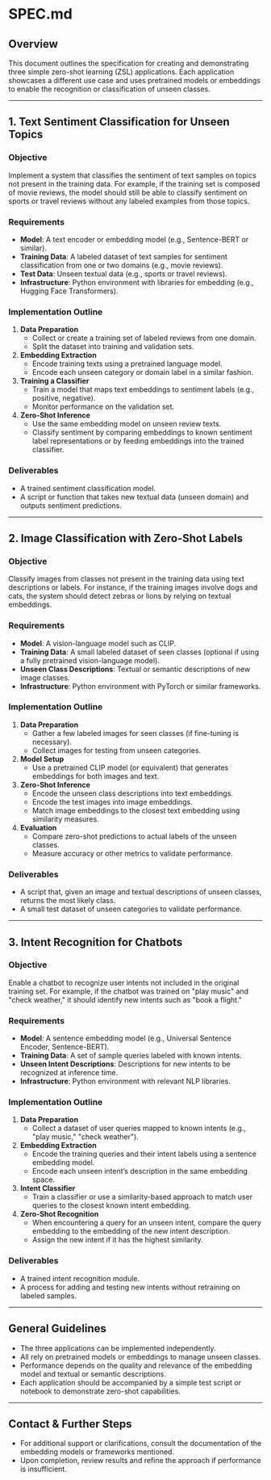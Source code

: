 # SPEC.md

## Overview
This document outlines the specification for creating and demonstrating three simple zero-shot learning (ZSL) applications. Each application showcases a different use case and uses pretrained models or embeddings to enable the recognition or classification of unseen classes.

---

## 1. Text Sentiment Classification for Unseen Topics

### Objective
Implement a system that classifies the sentiment of text samples on topics not present in the training data. For example, if the training set is composed of movie reviews, the model should still be able to classify sentiment on sports or travel reviews without any labeled examples from those topics.

### Requirements
- **Model**: A text encoder or embedding model (e.g., Sentence-BERT or similar).
- **Training Data**: A labeled dataset of text samples for sentiment classification from one or two domains (e.g., movie reviews).
- **Test Data**: Unseen textual data (e.g., sports or travel reviews).
- **Infrastructure**: Python environment with libraries for embedding (e.g., Hugging Face Transformers).

### Implementation Outline
1. **Data Preparation**  
   - Collect or create a training set of labeled reviews from one domain.
   - Split the dataset into training and validation sets.
2. **Embedding Extraction**  
   - Encode training texts using a pretrained language model.
   - Encode each unseen category or domain label in a similar fashion.
3. **Training a Classifier**  
   - Train a model that maps text embeddings to sentiment labels (e.g., positive, negative).
   - Monitor performance on the validation set.
4. **Zero-Shot Inference**  
   - Use the same embedding model on unseen review texts.
   - Classify sentiment by comparing embeddings to known sentiment label representations or by feeding embeddings into the trained classifier.

### Deliverables
- A trained sentiment classification model.
- A script or function that takes new textual data (unseen domain) and outputs sentiment predictions.

---

## 2. Image Classification with Zero-Shot Labels

### Objective
Classify images from classes not present in the training data using text descriptions or labels. For instance, if the training images involve dogs and cats, the system should detect zebras or lions by relying on textual embeddings.

### Requirements
- **Model**: A vision-language model such as CLIP.
- **Training Data**: A small labeled dataset of seen classes (optional if using a fully pretrained vision-language model).
- **Unseen Class Descriptions**: Textual or semantic descriptions of new image classes.
- **Infrastructure**: Python environment with PyTorch or similar frameworks.

### Implementation Outline
1. **Data Preparation**  
   - Gather a few labeled images for seen classes (if fine-tuning is necessary).
   - Collect images for testing from unseen categories.
2. **Model Setup**  
   - Use a pretrained CLIP model (or equivalent) that generates embeddings for both images and text.
3. **Zero-Shot Inference**  
   - Encode the unseen class descriptions into text embeddings.
   - Encode the test images into image embeddings.
   - Match image embeddings to the closest text embedding using similarity measures.
4. **Evaluation**  
   - Compare zero-shot predictions to actual labels of the unseen classes.
   - Measure accuracy or other metrics to validate performance.

### Deliverables
- A script that, given an image and textual descriptions of unseen classes, returns the most likely class.
- A small test dataset of unseen categories to validate performance.

---

## 3. Intent Recognition for Chatbots

### Objective
Enable a chatbot to recognize user intents not included in the original training set. For example, if the chatbot was trained on "play music" and "check weather," it should identify new intents such as "book a flight."

### Requirements
- **Model**: A sentence embedding model (e.g., Universal Sentence Encoder, Sentence-BERT).
- **Training Data**: A set of sample queries labeled with known intents.
- **Unseen Intent Descriptions**: Descriptions for new intents to be recognized at inference time.
- **Infrastructure**: Python environment with relevant NLP libraries.

### Implementation Outline
1. **Data Preparation**  
   - Collect a dataset of user queries mapped to known intents (e.g., "play music," "check weather").
2. **Embedding Extraction**  
   - Encode the training queries and their intent labels using a sentence embedding model.
   - Encode each unseen intent’s description in the same embedding space.
3. **Intent Classifier**  
   - Train a classifier or use a similarity-based approach to match user queries to the closest known intent embedding.
4. **Zero-Shot Recognition**  
   - When encountering a query for an unseen intent, compare the query embedding to the embedding of the new intent description.
   - Assign the new intent if it has the highest similarity.

### Deliverables
- A trained intent recognition module.
- A process for adding and testing new intents without retraining on labeled samples.

---

## General Guidelines
- The three applications can be implemented independently.
- All rely on pretrained models or embeddings to manage unseen classes.
- Performance depends on the quality and relevance of the embedding model and textual or semantic descriptions.
- Each application should be accompanied by a simple test script or notebook to demonstrate zero-shot capabilities.

---

## Contact & Further Steps
- For additional support or clarifications, consult the documentation of the embedding models or frameworks mentioned.
- Upon completion, review results and refine the approach if performance is insufficient.
